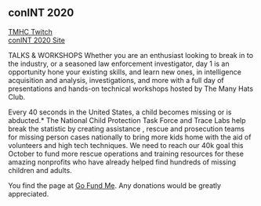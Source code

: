 ## conINT 2020
[TMHC Twitch](https://www.twitch.tv/themanyhatsclub)  
[conINT 2020 Site](https://conint.io/)  



TALKS & WORKSHOPS
Whether you are an enthusiast looking to break in to the industry, or a seasoned law enforcement investigator, day 1 is an opportunity hone your existing skills, and learn new ones, in intelligence acquisition and analysis, investigations, and more with a full day of presentations and hands-on technical workshops hosted by The Many Hats Club.  

Every 40 seconds in the United States, a child becomes missing or is abducted.* The National Child Protection Task Force  and Trace Labs  help break the statistic by creating assistance , rescue and prosecution teams for missing person cases nationally to bring more kids home with the aid of volunteers and high tech techniques. We need to reach our 40k goal this October to fund more rescue operations and training resources for these amazing nonprofits who have already helped find hundreds of missing children and adults.

You find the page at [Go Fund Me](https://www.gofundme.com/f/missing-person-osint-rescue-ncptf-trace-labs/). 
Any donations would be greatly appreciated.



